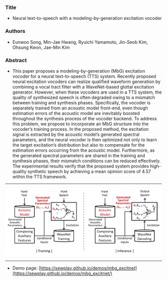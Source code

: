 
### Title
- Neural text-to-speech with a modeling-by-generation excitation vocoder
### Authors
- Eunwoo Song, Min-Jae Hwang, Ryuichi Yamamoto, Jin-Seob Kim, Ohsung Kwon, Jae-Min Kim
### Abstract
- This paper proposes a modeling-by-generation (MbG) excitation vocoder for a neural text-to-speech (TTS) system. Recently proposed neural excitation vocoders can realize qualified waveform generation by combining a vocal tract filter with a WaveNet-based glottal excitation generator. However, when these vocoders are used in a TTS system, the quality of synthesized speech is often degraded owing to a mismatch between training and synthesis phases. Specifically, the vocoder is separately trained from an acoustic model front-end, even though estimation errors of the acoustic model are inevitably boosted throughout the synthesis process of the vocoder backend. To address this problem, we propose to incorporate an MbG structure into the vocoder’s training process. In the proposed method, the excitation signal is extracted by the acoustic model’s generated spectral parameters, and the neural vocoder is then optimized not only to learn the target excitation’s distribution but also to compensate for the estimation errors occurring from the acoustic model. Furthermore, as the generated spectral parameters are shared in the training and synthesis phases, their mismatch conditions can be reduced effectively. The experimental results verify that the proposed system provides high-quality synthetic speech by achieving a mean opinion score of 4.57 within the TTS framework.
---

![fig](img/fig1.png)

---

- Demo page: [https://sewplay.github.io/demos/mbg_excitnet](https://sewplay.github.io/demos/mbg_excitnet/)

